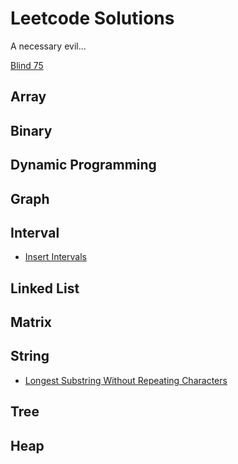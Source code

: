 # Leetcode Solutions

A necessary evil...

[Blind 75](https://leetcode.com/discuss/general-discussion/460599/blind-75-leetcode-questions)

## Array

## Binary

## Dynamic Programming

## Graph

## Interval

- [Insert Intervals](./leetcode/inteval/insert_interval.py)

## Linked List

## Matrix

## String

- [Longest Substring Without Repeating Characters](./leetcode/string/longest_substring_without_repeating_characters.py)

## Tree

## Heap
